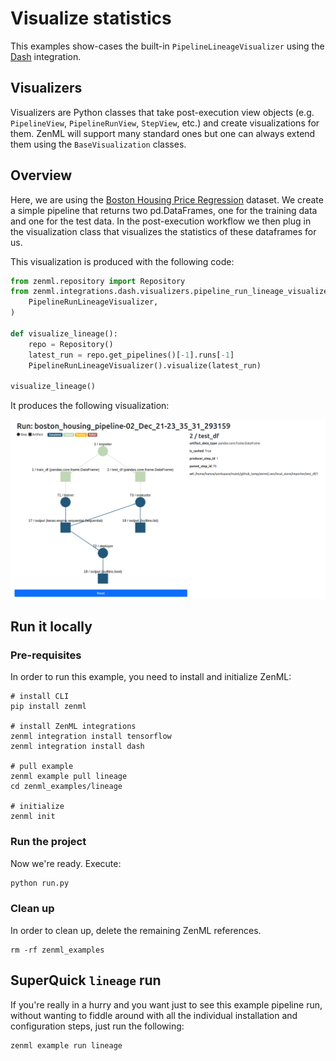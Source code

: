 # Visualize statistics
This examples show-cases the built-in `PipelineLineageVisualizer` using the [Dash](https://dash.plotly.com/) integration. 

## Visualizers
Visualizers are Python classes that take post-execution view objects (e.g. `PipelineView`, `PipelineRunView`, 
`StepView`, etc.) and create visualizations for them. ZenML will support many standard ones but one can always 
extend them using the `BaseVisualization` classes.

## Overview
Here, we are using the [Boston Housing Price Regression](https://keras.io/api/datasets/boston_housing/) dataset. 
We create a simple pipeline that returns two pd.DataFrames, one for the training data and one for the test data. 
In the post-execution workflow we then plug in the visualization class that visualizes the statistics of these 
dataframes for us. 

This visualization is produced with the following code:

```python
from zenml.repository import Repository
from zenml.integrations.dash.visualizers.pipeline_run_lineage_visualizer import (
    PipelineRunLineageVisualizer,
)

def visualize_lineage():
    repo = Repository()
    latest_run = repo.get_pipelines()[-1].runs[-1]
    PipelineRunLineageVisualizer().visualize(latest_run)
    
visualize_lineage()
```

It produces the following visualization:

![Lineage Diagram](assets/zenml-pipeline-run-lineage-dash.png)

## Run it locally

### Pre-requisites
In order to run this example, you need to install and initialize ZenML:

```shell
# install CLI
pip install zenml

# install ZenML integrations
zenml integration install tensorflow
zenml integration install dash

# pull example
zenml example pull lineage
cd zenml_examples/lineage

# initialize
zenml init
```

### Run the project
Now we're ready. Execute:

```bash
python run.py
```

### Clean up
In order to clean up, delete the remaining ZenML references.

```shell
rm -rf zenml_examples
```

## SuperQuick `lineage` run

If you're really in a hurry and you want just to see this example pipeline run,
without wanting to fiddle around with all the individual installation and
configuration steps, just run the following:

```shell
zenml example run lineage
```
